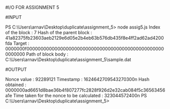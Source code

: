   #I/O FOR ASSIGNMENT 5
  
  
#INPUT

PS C:\Users\arnav\Desktop\duplicate\assignment_5> node assig5.js
Index of the block : 7
Hash of the parent block : 41a82375fb23603aeb2129e6d05e2b4eb63b576db435f8e4ff2ad62ad4200fda
Target : 0000000f00000000000000000000000000000000000000000000000000000000 
Path of block body : C:\Users\arnav\Desktop\duplicate\assignment_5\sample.dat

#OUTPUT

Nonce value :  92289121
Timestamp :  1624642709543270300n
Hash obtained :  0000000ad6651d8bae36b4f807277fc2828f926d2e32cab084f5c36563456a1e
Time taken for the nonce to be calculated :  323044572400n
PS C:\Users\arnav\Desktop\duplicate\assignment_5>
